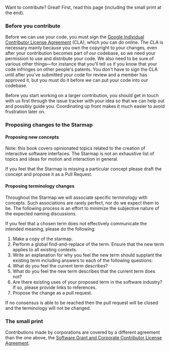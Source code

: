 Want to contribute? Great! First, read this page (including the small print at the end).

### Before you contribute

Before we can use your code, you must sign the [Google Individual Contributor License Agreement](https://developers.google.com/open-source/cla/individual?csw=1) (CLA), which you can do online. The CLA is necessary mainly because you own the copyright to your changes, even after your contribution becomes part of our codebase, so we need your permission to use and distribute your code. We also need to be sure of various other things—for instance that you'll tell us if you know that your code infringes on other people's patents. You don't have to sign the CLA until after you've submitted your code for review and a member has approved it, but you must do it before we can put your code into our codebase.

Before you start working on a larger contribution, you should get in touch with us first through the issue tracker with your idea so that we can help out and possibly guide you. Coordinating up front makes it much easier to avoid frustration later on.

### Proposing changes to the Starmap

#### Proposing new concepts

Note: this book covers opinionated topics related to the creation of interactive software interfaces. The Starmap is not an exhaustive list of topics and ideas for motion and interaction in general.

If you feel that the Starmap is missing a particular concept please draft the concept and propose it as a Pull Request.

#### Proposing terminology changes

Throughout the Starmap we will associate specific terminology with concepts.
Such associations are rarely perfect, nor do we expect them to be. The
following process is an effort to minimize the subjective nature of the
expected naming discussions.

If you feel that a chosen term does not effectively communicate the intended
meaning, please do the following:

1. Make a copy of the starmap. 
2. Perform a global find-and-replace of the term. Ensure that the new term
   applies to all existing contexts. 
3. Write an explanation for why you feel the new term should supplant the
   existing term including answers to each of the following questions: 
  1. What do you feel the current term describes? 
  2. What do you feel the new term describes that the current term does not? 
  3. Are there existing uses of your proposed term in the software industry?
     If so, please provide links to references. 
4. Propose the change as a pull request. 

If no consensus is able to be reached then the pull request will be closed and
the terminology will not be changed.

### The small print

Contributions made by corporations are covered by a different agreement than
the one above, the [Software Grant and Corporate Contributor License Agreement](https://cla.developers.google.com/about/google-corporate).